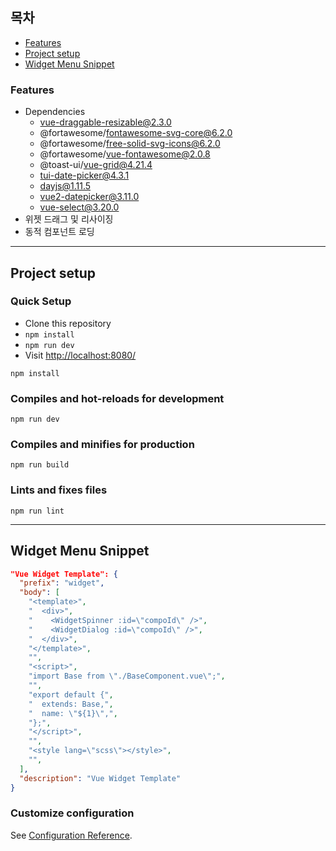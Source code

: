 ## 목차

* [Features](#features)
* [Project setup](#project-setup)
* [Widget Menu Snippet](#widget-menu-snippet)

### Features

* Dependencies
  * vue-draggable-resizable@2.3.0
  * @fortawesome/fontawesome-svg-core@6.2.0
  * @fortawesome/free-solid-svg-icons@6.2.0
  * @fortawesome/vue-fontawesome@2.0.8
  * @toast-ui/vue-grid@4.21.4
  * tui-date-picker@4.3.1
  * dayjs@1.11.5
  * vue2-datepicker@3.11.0
  * vue-select@3.20.0
* 위젯 드래그 및 리사이징
* 동적 컴포넌트 로딩

---

## Project setup

### Quick Setup

* Clone this repository
* `npm install`
* `npm run dev`
* Visit [http://localhost:8080/](http://localhost:8080/)


```
npm install
```

### Compiles and hot-reloads for development
```
npm run dev
```

### Compiles and minifies for production
```
npm run build
```

### Lints and fixes files
```
npm run lint
```

---

## Widget Menu Snippet
```json
"Vue Widget Template": {
  "prefix": "widget",
  "body": [
    "<template>",
    "  <div>",
    "    <WidgetSpinner :id=\"compoId\" />",
    "    <WidgetDialog :id=\"compoId\" />",
    "  </div>",
    "</template>",
    "",
    "<script>",
    "import Base from \"./BaseComponent.vue\";",
    "",
    "export default {",
    "  extends: Base,",
    "  name: \"${1}\",",
    "};",
    "</script>",
    "",
    "<style lang=\"scss\"></style>",
    "",
  ],
  "description": "Vue Widget Template"
}
```

### Customize configuration
See [Configuration Reference](https://cli.vuejs.org/config/).
